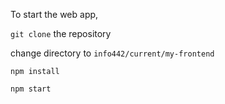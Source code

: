 To start the web app, 
 
 `git clone` the repository
 
 change directory to `info442/current/my-frontend`

 `npm install`

 `npm start`
